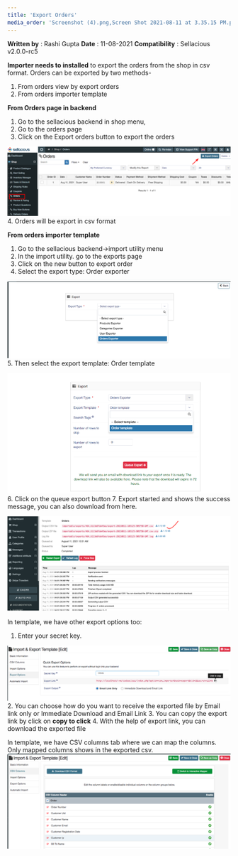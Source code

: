 ```yaml
---
title: 'Export Orders'
media_order: 'Screenshot (4).png,Screen Shot 2021-08-11 at 3.35.15 PM.png,Screen Shot 2021-08-11 at 3.35.29 PM.png,Screen Shot 2021-08-11 at 3.35.39 PM.png,Screenshot 2021-08-11 at 4.02.19 PM.png,Screen Shot 2021-08-11 at 4.10.58 PM.png'
---
```


**Written by** : Rashi Gupta
**Date** : 11-08-2021
**Compatibility** : Sellacious v2.0.0-rc5

**Importer needs to installed** to export the orders from the shop in csv format. Orders can be exported by two methods-

1. From orders view by export orders
2. From orders importer template

**From Orders page in backend**
1. Go to the sellacious backend in shop menu,
2. Go to the orders page
3. Click on the Export orders button to export the orders

![Screenshot%20%284%29](Screenshot%20%284%29.png "Screenshot%20%284%29")
4. Orders will be export in csv format

**From orders importer template**
1. Go to the sellacious backend->import utility menu
2. In the import utility. go to the exports page
3. Click on the new button to export order
4. Select the export type: Order exporter

![Screen%20Shot%202021-08-11%20at%203.35.15%20PM](Screen%20Shot%202021-08-11%20at%203.35.15%20PM.png "Screen%20Shot%202021-08-11%20at%203.35.15%20PM")
5. Then select the export template: Order template

![Screen%20Shot%202021-08-11%20at%203.35.29%20PM](Screen%20Shot%202021-08-11%20at%203.35.29%20PM.png "Screen%20Shot%202021-08-11%20at%203.35.29%20PM")
6. Click on the queue export button
7. Export started and shows the success message, you can also download from here.

![Screenshot%202021-08-11%20at%204.02.19%20PM](Screenshot%202021-08-11%20at%204.02.19%20PM.png "Screenshot%202021-08-11%20at%204.02.19%20PM")

In template, we have other export options too:
1. Enter your secret key.

 ![Screen%20Shot%202021-08-11%20at%204.10.58%20PM](Screen%20Shot%202021-08-11%20at%204.10.58%20PM.png "Screen%20Shot%202021-08-11%20at%204.10.58%20PM")
 2. You can choose how do you want to receive the exported file by Email link only or Immediate Download and Email Link
 3. You can copy the export link by click on **copy to click**
 4. With the help of export link, you can download the exported file

In template, we have CSV columns tab where we can map the columns. Only mapped columns shows in the exported csv.
![Screen%20Shot%202021-08-11%20at%204.47.09%20PM](Screen%20Shot%202021-08-11%20at%204.47.09%20PM.png "Screen%20Shot%202021-08-11%20at%204.47.09%20PM")